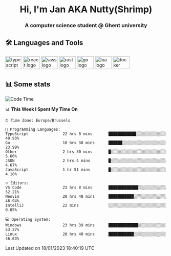 <h1 align="center">Hi, I'm Jan AKA Nutty(Shrimp)</h1>
<h3 align="center">A computer science student @ Ghent university</h3>

<h2 align="left">🛠️ Languages and Tools</h2>

###

<div align="left">
  <img src="https://cdn.jsdelivr.net/gh/devicons/devicon/icons/typescript/typescript-original.svg" height="40" width="52" alt="typescript logo"  />
  <img src="https://cdn.jsdelivr.net/gh/devicons/devicon/icons/react/react-original.svg" height="40" width="52" alt="react logo"  />
  <img src="https://cdn.jsdelivr.net/gh/devicons/devicon/icons/sass/sass-original.svg" height="40" width="52" alt="sass logo"  />
  <img src="https://cdn.jsdelivr.net/gh/devicons/devicon/icons/rust/rust-plain.svg" height="40" width="52" alt="rust logo"  />
  <img src="https://cdn.jsdelivr.net/gh/devicons/devicon/icons/go/go-original.svg" height="40" width="52" alt="go logo"  />
  <img src="https://cdn.jsdelivr.net/gh/devicons/devicon/icons/lua/lua-original.svg" height="40" width="52" alt="lua logo"  />
  <img src="https://cdn.jsdelivr.net/gh/devicons/devicon/icons/docker/docker-original.svg" height="40" width="52" alt="docker logo"  />
</div>

<h2>📊 Some stats</h2>

<!--START_SECTION:waka-->
![Code Time](http://img.shields.io/badge/Code%20Time-2%2C432%20hrs%2018%20mins-blue)

📊 **This Week I Spent My Time On** 

```text
⌚︎ Time Zone: Europe/Brussels

💬 Programming Languages: 
TypeScript               22 hrs 8 mins       ████████████░░░░░░░░░░░░░   49.93% 
Go                       10 hrs 38 mins      ██████░░░░░░░░░░░░░░░░░░░   23.99% 
Other                    2 hrs 30 mins       █░░░░░░░░░░░░░░░░░░░░░░░░   5.66% 
JSON                     2 hrs 4 mins        █░░░░░░░░░░░░░░░░░░░░░░░░   4.67% 
JavaScript               1 hr 51 mins        █░░░░░░░░░░░░░░░░░░░░░░░░   4.18%

🔥 Editors: 
VS Code                  23 hrs 8 mins       █████████████░░░░░░░░░░░░   52.21% 
Neovim                   20 hrs 48 mins      ███████████░░░░░░░░░░░░░░   46.94% 
IntelliJ                 22 mins             ░░░░░░░░░░░░░░░░░░░░░░░░░   0.85%

💻 Operating System: 
Windows                  23 hrs 39 mins      █████████████░░░░░░░░░░░░   53.37% 
Linux                    20 hrs 40 mins      ███████████░░░░░░░░░░░░░░   46.63%

```


 Last Updated on 18/01/2023 18:40:19 UTC
<!--END_SECTION:waka-->
